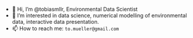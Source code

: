 - 👋 Hi, I’m @tobiasmllr, Environmental Data Scientist
- 👀 I’m interested in data science, numerical modelling of environmental data, interactive data presentation.
- 📫 How to reach me: `to.mueller@gmail.com`

<!---
tobiasmllr/tobiasmllr is a ✨ special ✨ repository because its `README.md` (this file) appears on your GitHub profile.
You can click the Preview link to take a look at your changes.
--->
